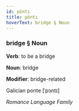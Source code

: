 ```yaml
---
id: pöntı
title: pöntı
hoverText: bridge § Noun
---
```


### bridge § Noun

**Verb**: to be a bridge

**Noun**: bridge

**Modifier**: bridge-related

Galician ponte [ˈpɔntɪ]

*Romance Language Family*